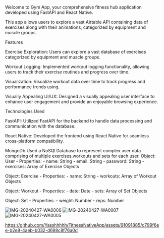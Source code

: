 Welcome to Gym App, your comprehensive fitness hub application developed using FastAPI and React Native. 

This app allows users to explore a vast Airtable API containing data of exercises along with their animations, categorized by equipment and muscle groups.

Features

Exercise Exploration: Users can explore a vast database of exercises categorized by equipment and muscle groups.

Workout Logging: Implemented workout logging functionality, allowing users to track their exercise routines and progress over time.

Visualization: Visualize workout data over time to track progress and performance trends using.

Visually Appealing UI/UX: Designed a visually appealing user interface to enhance user engagement and provide an enjoyable browsing experience.

Technologies Used

FastAPI: Utilized FastAPI for the backend to handle data processing and communication with the database.

React Native: Developed the frontend using React Native for seamless cross-platform compatibility.

MongoDb:Used a NoSQl Database to represent complex user data comprising of multiple exercises,workouts and sets for each user.
Object: User
    - Properties:
        - name: String
        - email: String
        - password: String
        - exercises: Array of Exercise Objects

Object: Exercise
    - Properties:
        - name: String
        - workouts: Array of Workout Objects

Object: Workout
    - Properties:
        - date: Date
        - sets: Array of Set Objects

Object: Set
    - Properties:
        - weight: Number
        - reps: Number



![IMG-20240427-WA0006](https://github.com/Yasshhhhh/FitnessNativeApp/assets/91091885/a03ded51-f2b7-46aa-91e1-05742cf1f311)
![IMG-20240427-WA0007](https://github.com/Yasshhhhh/FitnessNativeApp/assets/91091885/636966d2-f5bc-42b0-80ae-bb7d153e40fd)
![IMG-20240427-WA0005](https://github.com/Yasshhhhh/FitnessNativeApp/assets/91091885/48e940d6-b4f1-4e70-b787-c519ef75a817)



https://github.com/Yasshhhhh/FitnessNativeApp/assets/91091885/c799f6ee-b2e8-4aeb-b032-d698c8f76a0d




